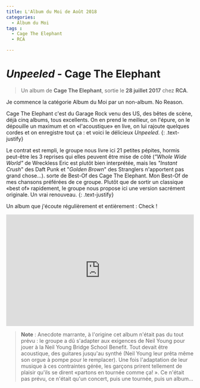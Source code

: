 ```yaml
---
title: L'Album du Moi de Août 2018
categories:
  - Album du Moi
tags :
  - Cage The Elephant
  - RCA

---
```


# _Unpeeled_ - Cage The Elephant

> Un album de **Cage The Elephant**,
> sortie le **28 juillet 2017**
> chez **RCA**.

Je commence la catégorie Album du Moi par un non-album. No Reason. 

Cage The Elephant c'est du Garage Rock venu des US, des bêtes de scène, déjà cinq albums, tous excellents. On en prend le meilleur, on l'épure, on le dépouille un maximum et on «l'acoustique» en live, on lui rajoute quelques cordes et on enregistre tout ça : et voici le délicieux _Unpeeled_.
{: .text-justify}

Le contrat est rempli, le groupe nous livre ici 21 petites pépites, hormis peut-être les 3 reprises qui elles peuvent être mise de côté (_"Whole Wide World"_ de Wreckless Eric est plutôt bien interprétée, mais les _"Instant Crush_" des Daft Punk et "_Golden Brown_" des Stranglers n'apportent pas grand chose...). sorte de Best-Of des Cage The Elephant. Mon Best-Of de mes chansons préférées de ce groupe. Plutôt que de sortir un classique «best of» rapidement, le groupe nous propose ici une version sacrément originale. Un vrai renouveau.
{: .text-justify}

Un album que j'écoute régulièrement et entièrement : Check !

<iframe src="https://embed.spotify.com/?uri=spotify%3Atrack%3A3fuNydG9kg2Y09i8Foqq0p" width="100%" height="300" frameborder="0" allowtransparency="true"></iframe>

> **Note** : Anecdote marrante, à l'origine cet album n'était pas du tout prévu : le groupe a dû s'adapter aux exigences de Neil Young pour jouer à la Neil Young Bridge School Benefit. Tout devait être acoustique, des guitares jusqu'au synthé (Neil Young leur prêta même son orgue à pompe pour le remplacer).
> Une fois l'adaptation de leur musique à ces contraintes gérée, les garçons prirent tellement de plaisir qu'ils se dirent «partons en tournée comme ça! ». Ce n'était pas prévu, ce n'était qu'un concert, puis une tournée, puis un album... 
